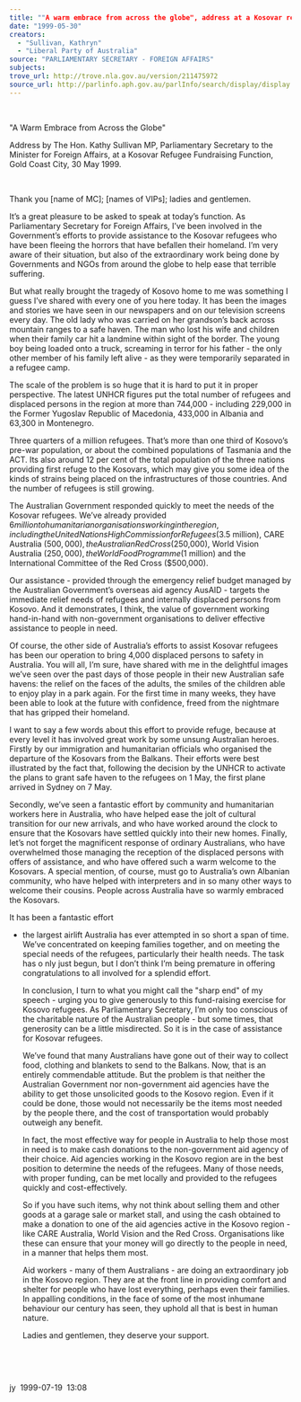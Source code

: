 ```yaml
---
title: ""A warm embrace from across the globe", address at a Kosovar refugee fundraising function, Gold Coast City, 30 May 1999\n"
date: "1999-05-30"
creators:
  - "Sullivan, Kathryn"
  - "Liberal Party of Australia"
source: "PARLIAMENTARY SECRETARY - FOREIGN AFFAIRS"
subjects:
trove_url: http://trove.nla.gov.au/version/211475972
source_url: http://parlinfo.aph.gov.au/parlInfo/search/display/display.w3p;query=Id%3A%22media/pressrel/RXB06%22
---
```


   

  

  "A 
Warm Embrace from Across the Globe"

  Address 
by The Hon. Kathy Sullivan MP, Parliamentary Secretary to the Minister 
for Foreign Affairs, at a Kosovar Refugee Fundraising Function, Gold 
Coast City, 30 May 1999.

  

  Thank you [name of MC]; [names 
of VIPs];   ladies and gentlemen. 

  It’s a great pleasure to be asked to speak at today’s 
function. As Parliamentary Secretary for Foreign Affairs, I’ve been 
involved in the Government’s efforts to provide assistance to the 
Kosovar refugees who have been fleeing the horrors that have befallen 
their homeland. I’m very aware of their situation, but also of the 
extraordinary work being done by Governments and NGOs from around the 
globe to help ease that terrible suffering. 

  But what really brought the tragedy of Kosovo home 
to me was something I guess I’ve shared with every one of you here 
today. It has been the images and stories we have seen in our newspapers 
and on our television screens every day. The old lady who was carried 
on her grandson’s back across mountain ranges to a safe haven. The 
man who lost his wife and children when their family car hit a landmine 
within sight of the border. The young boy being loaded onto a truck, 
screaming in terror for his father - the only other member of his 
family left alive - as they were temporarily separated in a refugee 
camp. 

  The scale of the problem is so huge that it is hard 
to put it in proper perspective. The latest UNHCR figures put the total 
number of refugees and displaced persons in the region at more than 
744,000 - including 229,000 in the Former Yugoslav Republic of Macedonia, 
433,000 in Albania and 63,300 in Montenegro. 

  Three quarters of a million refugees. That’s more 
than one third of Kosovo’s pre-war population, or about the combined 
populations of Tasmania and the ACT. Its also around 12 per cent of 
the total population of the three nations providing first refuge to 
the Kosovars, which may give you some idea of the kinds of strains being 
placed on the infrastructures of those countries. And the number of 
refugees is still growing. 

  The Australian Government responded quickly to meet 
the needs of the Kosovar refugees. We’ve already provided $6 million 
to humanitarian organisations working in the region, including the United 
Nations High Commission for Refugees ($3.5 million), CARE Australia 
($500,000), the Australian Red Cross ($250,000), World Vision Australia 
($250,000), the World Food Programme ($1 million) and the International 
Committee of the Red Cross ($500,000). 

  Our assistance - provided through the emergency relief 
budget managed by the Australian Government’s overseas aid agency 
AusAID - targets the immediate relief needs of refugees and internally 
displaced persons from Kosovo. And it demonstrates, I think, the value 
of government working hand-in-hand with non-government organisations 
to deliver effective assistance to people in need. 

  Of course, the other side of Australia’s efforts 
to assist Kosovar refugees has been our operation to bring 4,000 displaced 
persons to safety in Australia. You will all, I’m sure, have shared 
with me in the delightful images we’ve seen over the past days of 
those people in their new Australian safe havens: the relief on the 
faces of the adults, the smiles of the children able to enjoy play in 
a park again. For the first time in many weeks, they have been able 
to look at the future with confidence, freed from the nightmare that 
has gripped their homeland. 

  I want to say a few words about this effort to provide 
refuge, because at every level it has involved great work by some unsung 
Australian heroes. Firstly by our immigration and humanitarian officials 
who organised the departure of the Kosovars from the Balkans. Their 
efforts were best illustrated by the fact that, following the decision 
by the UNHCR to activate the plans to grant safe haven to the refugees 
on 1 May, the first plane arrived in Sydney on 7 May. 

  Secondly, we’ve seen a fantastic effort by community 
and humanitarian workers here in Australia, who have helped ease the 
jolt of cultural transition for our new arrivals, and who have worked 
around the clock to ensure that the Kosovars have settled quickly into 
their new homes. Finally, let’s not forget the magnificent response 
of ordinary Australians, who have overwhelmed those managing the reception 
of the displaced persons with offers of assistance, and who have offered 
such a warm welcome to the Kosovars. A special mention, of course, must 
go to Australia’s own Albanian community, who have helped with interpreters 
and in so many other ways to welcome their cousins. People across Australia 
have so warmly embraced the Kosovars. 

  It has been a fantastic effort 
- the largest airlift Australia has ever attempted in so short a span 
of time. We’ve concentrated on keeping families together, and on meeting 
the special needs of the refugees, particularly their health needs. 
The task has o  nly just begun, but I don’t think I’m being premature 
in offering congratulations to all involved for a splendid effort. 

  In conclusion, I turn to what you might call the 
"sharp end" of my speech - urging you to give generously 
to this fund-raising exercise for Kosovo refugees. As Parliamentary 
Secretary, I’m only too conscious of the charitable nature of the 
Australian people - but some times, that generosity can be a little 
misdirected. So it is in the case of assistance for Kosovar refugees. 

  We’ve found that many Australians have gone out 
of their way to collect food, clothing and blankets to send to the Balkans. 
Now, that is an entirely commendable attitude. But the problem is that 
neither the Australian Government nor non-government aid agencies have 
the ability to get those unsolicited goods to the Kosovo region. Even 
if it could be done, those would not necessarily be the items most needed 
by the people there, and the cost of transportation would probably outweigh 
any benefit. 

  In fact, the most effective way for people in Australia 
to help those most in need is to make cash donations to the non-government 
aid agency of their choice. Aid agencies working in the Kosovo region 
are in the best position to determine the needs of the refugees. Many 
of those needs, with proper funding, can be met locally and provided 
to the refugees quickly and cost-effectively. 

  So if you have such items, why not think about selling 
them and other goods at a garage sale or market stall, and using the 
cash obtained to make a donation to one of the aid agencies active in 
the Kosovo region - like CARE Australia, World Vision and the Red 
Cross. Organisations like these can ensure that your money will go directly 
to the people in need, in a manner that helps them most. 

  Aid workers - many of them Australians - are 
doing an extraordinary job in the Kosovo region. They are at the front 
line in providing comfort and shelter for people who have lost everything, 
perhaps even their families. In appalling conditions, in the face of 
some of the most inhumane behaviour our century has seen, they uphold 
all that is best in human nature. 

  Ladies and gentlemen, they deserve your support. 

  

  

  jy  1999-07-19  13:08

